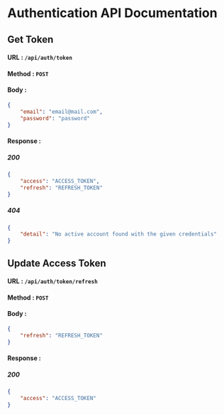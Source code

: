 # Authentication API Documentation

## Get Token
#### URL : `/api/auth/token`

#### Method : `POST`

#### Body :
```json
{
    "email": "email@mail.com",
    "password": "password"
}
```

#### Response :
##### 200
```json
{
    "access": "ACCESS_TOKEN",
    "refresh": "REFRESH_TOKEN"
}
```

##### 404
```json
{
    "detail": "No active account found with the given credentials"
}
```

## Update Access Token
#### URL : `/api/auth/token/refresh`

#### Method : `POST`

#### Body :
```json
{
    "refresh": "REFRESH_TOKEN"
}
```

#### Response :
##### 200
```json
{
    "access": "ACCESS_TOKEN"
}
```
